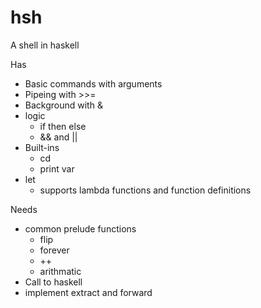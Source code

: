 # hsh
A shell in haskell

Has
  * Basic commands with arguments
  * Pipeing with >>=
  * Background with &
  * logic 
    * if then else 
    * && and ||
  * Built-ins
    * cd 
    * print var 
  * let
    * supports lambda functions and function definitions

Needs
  * common prelude functions
    * flip
    * forever
    * ++
    * arithmatic
  * Call to haskell
  * implement extract and forward
